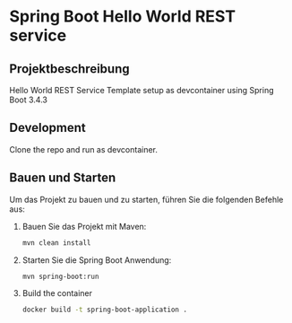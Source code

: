 # Spring Boot Hello World REST service

## Projektbeschreibung
Hello World REST Service Template setup as devcontainer using Spring Boot 3.4.3

## Development
Clone the repo and run as devcontainer. 

## Bauen und Starten
Um das Projekt zu bauen und zu starten, führen Sie die folgenden Befehle aus:

1. Bauen Sie das Projekt mit Maven:
    ```bash
    mvn clean install
    ```
2. Starten Sie die Spring Boot Anwendung:
    ```bash
    mvn spring-boot:run
    ```
3. Build the container
    ```bash
    docker build -t spring-boot-application .
    ```
